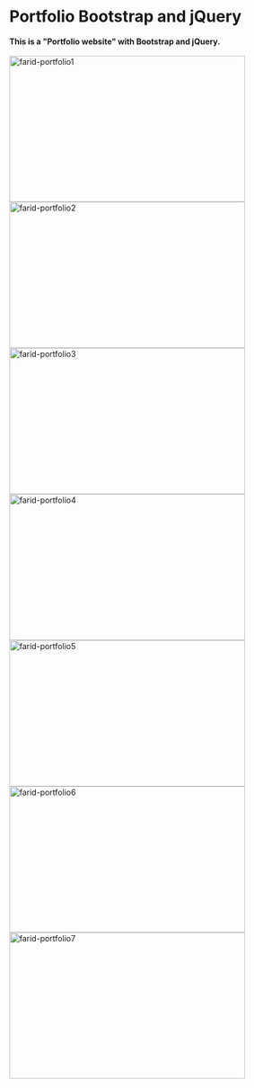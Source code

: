 # Portfolio Bootstrap and jQuery
<b>This is a "Portfolio website" with Bootstrap and jQuery. </b>
<br><br>
<img src="https://github.com/shzehra93/Farid-portfolio/assets/126316477/b59a8185-92ad-4d99-9d5d-cf3d71b124d1" alt="farid-portfolio1" height="260px" width="420px">
<img src="https://github.com/shzehra93/Farid-portfolio/assets/126316477/3c3c701a-cf32-4e58-bba3-d72a4b4fa169" alt="farid-portfolio2" height="260px" width="420px">
<img src="https://github.com/shzehra93/Farid-portfolio/assets/126316477/efa39e5d-fcec-4b72-aad8-ceaf63ab6af4" alt="farid-portfolio3" height="260px" width="420px">
<img src="https://github.com/shzehra93/Farid-portfolio/assets/126316477/297ec160-da13-45cc-b3a9-cf9d35415e8e" alt="farid-portfolio4" height="260px" width="420px">
<img src="https://github.com/shzehra93/Farid-portfolio/assets/126316477/0c49dfdf-7e96-4ecc-8897-90a5ea092b27" alt="farid-portfolio5" height="260px" width="420px">
<img src="https://github.com/shzehra93/Farid-portfolio/assets/126316477/9eab6223-385c-4c8d-ae8a-165152747e84" alt="farid-portfolio6" height="260px" width="420px">
<img src="https://github.com/shzehra93/Farid-portfolio/assets/126316477/7c207bb3-48e5-4182-9d74-67a55d424f52" alt="farid-portfolio7" height="260px" width="420px">
